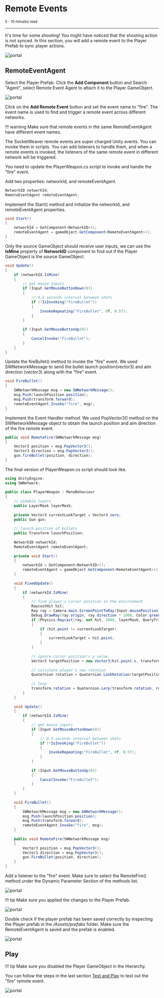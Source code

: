 # Remote Events
<small>5 - 10 minutes read</small>
____

It's time for some shooting! You might have noticed that the shooting action is not synced. In this section, you will add a remote event to the Player Prefab to sync player actions.

![portal](./../../assets/shootingNotSynced.gif)

## RemoteEventAgent

Select the Player Prefab. Click the **Add Component** button and Search "Agent",  select Remote Event Agent to attach it to the Player GameObject.

![portal](./../../assets/remoteEventAgentFire.png)

Click on the **Add Remote Event** button and set the event name to "fire". The event name is used to find and trigger a remote event across different networks. 

!!! warning
    Make sure that remote events in the same RemoteEventAgent have different event names.

The SocketWeaver remote events are super charged Unity events. You can invoke them in scripts. You can add listeners to handle them, and when a remote events is invoked, the listeners of the same remote event in different network will be triggered.

You need to update the PlayerWeapon.cs script to invoke and handle the "fire" event.

Add two properties: networkId, and remoteEventAgent.

``` c#
NetworkID networkId;
RemoteEventAgent remoteEventAgent;
```

Implement the Start() method and initialize the networkId, and remoteEventAgent properties.

``` c#
void Start()
{
    networkId = GetComponent<NetworkID>();
    remoteEventAgent = gameObject.GetComponent<RemoteEventAgent>();
}
```

Only the source GameObject should receive user inputs, we can use the **IsMine** property of **NetworkID** component to find out if the Player GameObject is the source GameObject.

``` c#
void Update()
{
    if (networkId.IsMine)
    {
        // get mouse inputs
        if (Input.GetMouseButtonDown(0))
        {
            // 0.5 seconds interval between shots
            if (!IsInvoking("FireBullet"))
            {
                InvokeRepeating("FireBullet", 0f, 0.5f);
            }
        }
​
        if (Input.GetMouseButtonUp(0))
        {
            CancelInvoke("FireBullet");
        }
    }
}
```

Update the fireBullet() method to invoke the "fire" event. We used SWNetworkMessage to send the bullet launch position(vector3) and aim direction (vector3) along with the "fire" event.

``` c#
void FireBullet()
{
    SWNetworkMessage msg = new SWNetworkMessage();
    msg.Push(launchPosition.position);
    msg.Push(transform.forward);
    remoteEventAgent.Invoke("fire", msg);
}
```

Implement the Event Handler method. We used PopVector3() method on the SWNetworkMessage object to obtain the launch position and aim direction of the fire remote event.

``` c#
public void RemoteFire(SWNetworkMessage msg)
{
    Vector3 position = msg.PopVector3();
    Vector3 direction = msg.PopVector3();
    gun.fireBullet(position, direction);
}
```

The final version of PlayerWeapon.cs script should look like.

``` c#
using UnityEngine;
using SWNetwork;
​
public class PlayerWeapon : MonoBehaviour
{
    // aimable layers
    public LayerMask layerMask;
​
    private Vector3 currentLookTarget = Vector3.zero;
    public Gun gun;
​
    // launch position of bullets
    public Transform launchPosition;
​
    NetworkID networkId;
    RemoteEventAgent remoteEventAgent;
​
    private void Start()
    {
        networkId = GetComponent<NetworkID>();
        remoteEventAgent = gameObject.GetComponent<RemoteEventAgent>();
    }
​
    void FixedUpdate()
    {
        if (networkId.IsMine)
        {
            // find player's cursor position in the environment
            RaycastHit hit;
            Ray ray = Camera.main.ScreenPointToRay(Input.mousePosition);
            Debug.DrawRay(ray.origin, ray.direction * 1000, Color.green);
            if (Physics.Raycast(ray, out hit, 1000, layerMask, QueryTriggerInteraction.Ignore))
            {
                if (hit.point != currentLookTarget)
                {
                    currentLookTarget = hit.point;
                }
            }
​
            // ignore cursor position's y value.
            Vector3 targetPosition = new Vector3(hit.point.x, transform.position.y, hit.point.z);
​
            // calculate player's new rotation
            Quaternion rotation = Quaternion.LookRotation(targetPosition - transform.position);
​
            // lerp
            transform.rotation = Quaternion.Lerp(transform.rotation, rotation, Time.deltaTime * 10.0f);
        }
    }
​
    void Update()
    {
        if (networkId.IsMine)
        {
            // get mouse inputs
            if (Input.GetMouseButtonDown(0))
            {
                // 0.5 seconds interval between shots
                if (!IsInvoking("FireBullet"))
                {
                    InvokeRepeating("FireBullet", 0f, 0.5f);
                }
            }
​
            if (Input.GetMouseButtonUp(0))
            {
                CancelInvoke("FireBullet");
            }
        }
    }
​
    void FireBullet()
    {
        SWNetworkMessage msg = new SWNetworkMessage();
        msg.Push(launchPosition.position);
        msg.Push(transform.forward);
        remoteEventAgent.Invoke("fire", msg);
    }
​
    public void RemoteFire(SWNetworkMessage msg)
    {
        Vector3 position = msg.PopVector3();
        Vector3 direction = msg.PopVector3();
        gun.FireBullet(position, direction);
    }
}
```

Add a listener to the "fire" event. Make sure to select the RemoteFire() method under the Dynamic Parameter Section of the methods list.

![portal](./../../assets/remotefire.gif)

!!! tip
    Make sure you applied the changes to the Player Prefab. 

![portal](./../../assets/applyChange.png)

Double check if the player prefab has been saved correctly by inspecting the Player prefab in the */Assets/prefabs* folder. Make sure the RemoteEventAgent is saved and the prefab is enabled.

![portal](./../../assets/playerGameObject.png)

## Play

!!! tip
    Make sure you disabled the Player GameObject in the Hierarchy.

You can follow the steps in the last section [Test and Play](test-and-play.md) to test out the "fire" remote event.

![portal](./../../assets/shooting.gif)